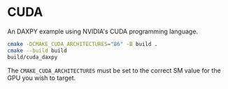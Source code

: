 # CUDA

An DAXPY example using NVIDIA's CUDA programming language.

```bash
cmake -DCMAKE_CUDA_ARCHITECTURES="86" -B build .
cmake --build build
build/cuda_daxpy
```

The `CMAKE_CUDA_ARCHITECTURES` must be set to the correct SM value for the GPU you wish to target. 